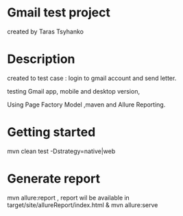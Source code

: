 # Gmail test project
created by Taras Tsyhanko

# Description
created to test case : login to gmail account and send letter.

testing Gmail app, mobile and desktop version,

Using Page Factory Model ,maven and Allure Reporting.

# Getting started
mvn clean test -Dstrategy=native|web

# Generate report 
mvn allure:report ,
 report wil be available in target/site/allureReport/index.html
 & mvn allure:serve